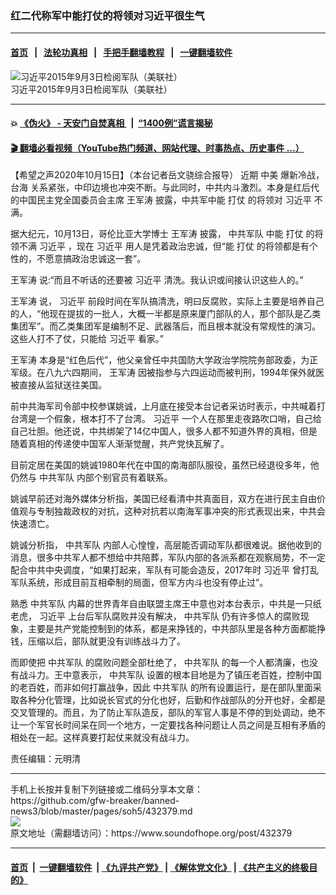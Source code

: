 ### 红二代称军中能打仗的将领对习近平很生气
------------------------

#### [首页](https://github.com/gfw-breaker/banned-news3/blob/master/README.md) &nbsp;&nbsp;|&nbsp;&nbsp; [法轮功真相](https://github.com/begood0513/basic/blob/master/README.md)  &nbsp;&nbsp;|&nbsp;&nbsp; [手把手翻墙教程](https://github.com/gfw-breaker/guides/wiki)  &nbsp;&nbsp;|&nbsp;&nbsp; [一键翻墙软件](https://github.com/gfw-breaker/nogfw/blob/master/README.md)  



<div><img alt="习近平2015年9月3日检阅军队（美联社）" src="https://img.soundofhope.org/2019-12/1577415540228.png"/>
<br/><figcaption class="caption">
 习近平2015年9月3日检阅军队（美联社）
</figcaption></div><hr/>

#### 💥 [《伪火》 - 天安门自焚真相 ](http://158.247.195.190:10000/videos/blog/weihuo.html)&nbsp; |&nbsp; [“1400例”谎言揭秘  ](http://158.247.195.190:10000/videos/blog/jiexi1400.html)

#### [ 🎬  翻墙必看视频（YouTube热门频道、网站代理、时事热点、历史事件 ...）](https://github.com/gfw-breaker/links/blob/master/banned.md)

<div><div class="Content__Wrapper sc-1bvya0-0 grZQxZ">
 <p class="meta-top">
  <span class="meta">
   【希望之声2020年10月15日】（本台记者岳文骁综合报导）
  </span>
  近期
  <ok href="/term/50782">
   中美
  </ok>
  爆新冷战，
  <ok href="/term/26836">
   台海
  </ok>
  关系紧张，中印边境也冲突不断。与此同时，中共内斗激烈。本身是红后代的中国民主党全国委员会主席
  <ok href="/term/138736">
   王军涛
  </ok>
  披露，中共军中能
  <ok href="/term/342079">
   打仗
  </ok>
  的将领对
  <ok href="/term/1063">
   习近平
  </ok>
  不满。
 </p>
 <p>
  据大纪元，10月13日，哥伦比亚大学博士
  <ok href="/term/138736">
   王军涛
  </ok>
  披露，
  <ok href="/term/3447">
   中共军队
  </ok>
  中能
  <ok href="/term/342079">
   打仗
  </ok>
  的将领不满
  <ok href="/term/1063">
   习近平
  </ok>
  ，现在
  <ok href="/term/1063">
   习近平
  </ok>
  用人是凭着政治忠诚，但“能
  <ok href="/term/342079">
   打仗
  </ok>
  的将领都是有个性的，不愿意搞政治忠诚这一套”。
 </p>
 <div class="AD_Embed__Wrap-sc-1xslmin-0 igMuqX module desktop">
  <div>
  </div>
 </div>
 <p>
  <ok href="/term/138736">
   王军涛
  </ok>
  说:“而且不听话的还要被
  <ok href="/term/1063">
   习近平
  </ok>
  清洗。我认识或间接认识这些人的。”
 </p>
 <p>
  <ok href="/term/138736">
   王军涛
  </ok>
  说，
  <ok href="/term/1063">
   习近平
  </ok>
  前段时间在军队搞清洗，明曰反腐败，实际上主要是培养自己的人，“他现在提拔的一批人，大概一半都是原来厦门部队的人，那个部队是乙类集团军”。而乙类集团军是编制不足、武器落后，而且根本就没有常规性的演习。这些人打不了仗，只能给
  <ok href="/term/1063">
   习近平
  </ok>
  看家。”
 </p>
 <p>
  <ok href="/term/138736">
   王军涛
  </ok>
  本身是“红色后代”，他父亲曾任中共国防大学政治学院院务部政委，为正军级。在八九六四期间，
  <ok href="/term/138736">
   王军涛
  </ok>
  因被指参与六四运动而被判刑，1994年保外就医被直接从监狱送往美国。
 </p>
 <p>
  前中共海军司令部中校参谋姚诚，上月底在接受本台记者采访时表示，中共喊着打台湾是一个假象，根本打不了台湾。
  <ok href="/term/1063">
   习近平
  </ok>
  一个人在那里走夜路吹口哨，自己给自己壮胆。他还说，中共绑架了14亿中国人，很多人都不知道外界的真相，但是随着真相的传递使中国军人渐渐觉醒，共产党快瓦解了。
 </p>
 <p>
  目前定居在美国的姚诚1980年代在中国的南海部队服役，虽然已经退役多年，他仍然与
  <ok href="/term/3447">
   中共军队
  </ok>
  内部个别官员有着联系。
 </p>
 <p>
  姚诚早前还对海外媒体分析指，美国已经看清中共真面目，双方在进行民主自由价值观与专制独裁政权的对抗，这种对抗若以南海军事冲突的形式表现出来，中共会快速溃亡。
 </p>
 <p>
  姚诚分析指，
  <ok href="/term/3447">
   中共军队
  </ok>
  内部人心惶惶，高层能否调动军队都很难说。据他收到的消息，很多中共军人都不想给中共陪葬，军队内部的各派系都在观察局势，不一定配合中共中央调度，“如果打起来，军队有可能会造反，2017年时
  <ok href="/term/1063">
   习近平
  </ok>
  曾打乱军队系统，形成目前互相牵制的局面，但军方内斗也没有停止过”。
 </p>
 <p>
  熟悉
  <ok href="/term/3447">
   中共军队
  </ok>
  内幕的世界青年自由联盟主席王中意也对本台表示，中共是一只纸老虎，
  <ok href="/term/1063">
   习近平
  </ok>
  上台后军队腐败并没有解决，
  <ok href="/term/3447">
   中共军队
  </ok>
  仍有许多惊人的腐败现象，主要是共产党能控制到的体系，都是来挣钱的，中共部队里是各种方面都能挣钱，压缩以后，部队就更没有训练战斗力了。
 </p>
 <p>
  而即使把
  <ok href="/term/3447">
   中共军队
  </ok>
  的腐败问题全部杜绝了，
  <ok href="/term/3447">
   中共军队
  </ok>
  的每一个人都清廉，也没有战斗力。王中意表示，
  <ok href="/term/3447">
   中共军队
  </ok>
  设置的根本目地是为了镇压老百姓，控制中国的老百姓，而非如何打赢战争，因此
  <ok href="/term/3447">
   中共军队
  </ok>
  的所有设置运行，是在部队里面采取各种分化管理，比如说长官式的分化也好，后勤和作战部队的分开也好，全都是交叉管理的。而且，为了防止军队造反，部队的军官人事是不停的到处调动，绝不让一个军官长时间呆在同一个地方，一定要找各种问题让人员之间是互相有矛盾的相处在一起。这样真要打起仗来就没有战斗力。
 </p>
 <p class="meta-btm">
  责任编辑：元明清
 </p>
</div>
</div>
<hr/>
手机上长按并复制下列链接或二维码分享本文章：<br/>
https://github.com/gfw-breaker/banned-news3/blob/master/pages/soh5/432379.md <br/>
<a href='https://github.com/gfw-breaker/banned-news3/blob/master/pages/soh5/432379.md'><img src='https://github.com/gfw-breaker/banned-news3/blob/master/pages/soh5/432379.md.png'/></a> <br/>
原文地址（需翻墙访问）：https://www.soundofhope.org/post/432379


------------------------
#### [首页](https://github.com/gfw-breaker/banned-news3/blob/master/README.md) &nbsp;|&nbsp; [一键翻墙软件](https://github.com/gfw-breaker/nogfw/blob/master/README.md) &nbsp;| [《九评共产党》](https://github.com/gfw-breaker/9ping.md/blob/master/README.md#九评之一评共产党是什么) | [《解体党文化》](https://github.com/gfw-breaker/jtdwh.md/blob/master/README.md) | [《共产主义的终极目的》](https://github.com/gfw-breaker/gczydzjmd.md/blob/master/README.md)


<img src='http://gfw-breaker.win/banned-news3/pages/soh5/432379.md' width='0px' height='0px'/>